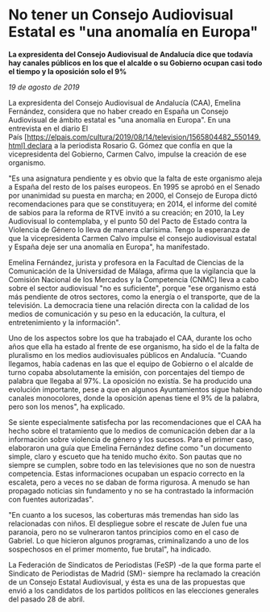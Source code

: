 # No tener un Consejo Audiovisual Estatal es "una anomalía en Europa"

**La expresidenta del Consejo Audiovisual de Andalucía dice que todavía hay canales públicos en los que el alcalde o su Gobierno ocupan casi todo el tiempo y la oposición solo el 9%**

*19 de agosto de 2019*

La expresidenta del Consejo Audiovisual de Andalucía (CAA), Emelina Fernández, considera que no haber creado en España un Consejo Audiovisual de ámbito estatal es "una anomalía en Europa". En una entrevista en el diario El País [https://elpais.com/cultura/2019/08/14/television/1565804482_550149.html] declara a la periodista Rosario G. Gómez que confía en que la vicepresidenta del Gobierno, Carmen Calvo, impulse la creación de ese organismo.

"Es una asignatura pendiente y es obvio que la falta de este organismo aleja a España del resto de los países europeos. En 1995 se aprobó en el Senado por unanimidad su puesta en marcha; en 2000, el Consejo de Europa dictó recomendaciones para que se constituyera; en 2014, el informe del comité de sabios para la reforma de RTVE invitó a su creación; en 2010, la Ley Audiovisual lo contemplaba, y el punto 50 del Pacto de Estado contra la Violencia de Género lo lleva de manera clarísima. Tengo la esperanza de que la vicepresidenta Carmen Calvo impulse el consejo audiovisual estatal y España deje ser una anomalía en Europa", ha manifestado.

Emelina Fernández, jurista y profesora en la Facultad de Ciencias de la Comunicación de la Universidad de Málaga, afirma que la vigilancia que la Comisión Nacional de los Mercados y la Competencia (CNMC) lleva a cabo sobre el sector audiovisual "no es suficiente", porque "ese organismo está más pendiente de otros sectores, como la energía o el transporte, que de la televisión. La democracia tiene una relación directa con la calidad de los medios de comunicación y su peso en la educación, la cultura, el entretenimiento y la información".

Uno de los aspectos sobre los que ha trabajado el CAA, durante los ocho años que ella ha estado al frente de ese organismo, ha sido el de la falta de pluralismo en los medios audiovisuales públicos en Andalucía. "Cuando llegamos, había cadenas en las que el equipo de Gobierno o el alcalde de turno copaba absolutamente la emisión, con porcentajes del tiempo de palabra que llegaba al 97%. La oposición no existía. Se ha producido una evolución importante, pese a que en algunos Ayuntamientos sigue habiendo canales monocolores, donde la oposición apenas tiene el 9% de la palabra, pero son los menos", ha explicado.

Se siente especialmente satisfecha por las recomendaciones que el CAA ha hecho sobre el tratamiento que lo medios de comunicación deben dar a la información sobre violencia de género y los sucesos. Para el primer caso, elaboraron una guía que Emelina Fernández define como "un documento simple, claro y escueto que ha tenido mucho éxito. Son pautas que no siempre se cumplen, sobre todo en las televisiones que no son de nuestra competencia. Estas informaciones ocupaban un espacio correcto en la escaleta, pero a veces no se daban de forma rigurosa. A menudo se han propagado noticias sin fundamento y no se ha contrastado la información con fuentes autorizadas".

"En cuanto a los sucesos, las coberturas más tremendas han sido las relacionadas con niños. El despliegue sobre el rescate de Julen fue una paranoia, pero no se vulneraron tantos principios como en el caso de Gabriel. Lo que hicieron algunos programas, criminalizando a uno de los sospechosos en el primer momento, fue brutal", ha indicado.

La Federación de Sindicatos de Periodistas (FeSP) -de la que forma parte el Sindicato de Periodistas de Madrid (SM)- siempre ha reclamado la creación de un Consejo Estatal Audiovisual, y ésta es una de las propuestas que envió a los candidatos de los partidos políticos en las elecciones generales del pasado 28 de abril.
